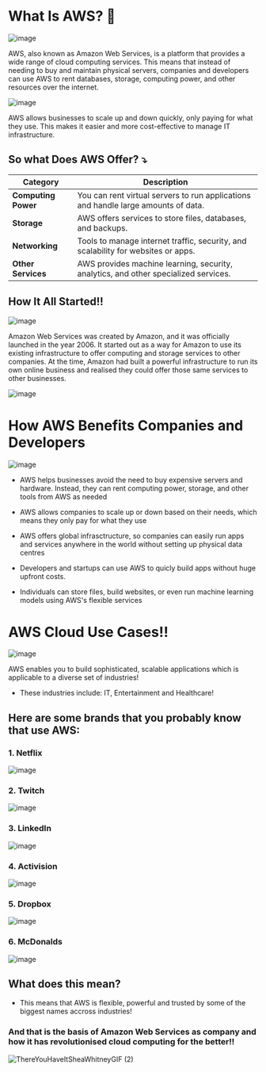 # What Is AWS? 💭
![image](https://github.com/user-attachments/assets/3a65ce37-7273-4c82-a16d-a8b7cfe27483)

AWS, also known as Amazon Web Services, is a platform that provides a wide range of cloud computing services. This means that instead of needing to buy and maintain physical servers, companies and developers can use AWS to rent databases, storage, computing power, and other resources over the internet. 

![image](https://github.com/user-attachments/assets/dc50a5f1-7c2f-4bbe-a810-5b7ae88570d1)

AWS allows businesses to scale up and down quickly, only paying for what they use. This makes it easier and more cost-effective to manage IT infrastructure.

## So what Does AWS Offer? ⤵️
| **Category**       | **Description**                                                                        |
|--------------------|----------------------------------------------------------------------------------------|
| **Computing Power** | You can rent virtual servers to run applications and handle large amounts of data.     |
| **Storage**         | AWS offers services to store files, databases, and backups.                            |
| **Networking**      | Tools to manage internet traffic, security, and scalability for websites or apps.      |
| **Other Services**  | AWS provides machine learning, security, analytics, and other specialized services.    |


## How It All Started!!

![image](https://github.com/user-attachments/assets/470c7995-0397-4e95-af96-96af02515f09)

Amazon Web Services was created by Amazon, and it was officially launched in the year 2006. It started out as a way for Amazon to use its existing infrastructure to offer computing and storage services to other companies. At the time, Amazon had built a powerful infrastructure to run its own online business and realised they could offer those same services to other businesses.

![image](https://github.com/user-attachments/assets/000744f1-413e-40c3-9b30-c5d192173e57)

# How AWS Benefits Companies and Developers

![image](https://github.com/user-attachments/assets/32973547-5227-4acb-b2ce-c7588e28f87d)

- AWS helps businesses avoid the need to buy expensive servers and hardware. Instead, they can rent computing power, storage, and other tools from AWS as needed

- AWS allows companies to scale up or down based on their needs, which means they only pay for what they use

- AWS offers global infrasctructure, so companies can easily run apps and services anywhere in the world without setting up physical data centres

- Developers and startups can use AWS to quicly build apps without huge upfront costs.

- Individuals can store files, build websites, or even run machine learning models using AWS's flexible services

# AWS Cloud Use Cases!! 
![image](https://github.com/user-attachments/assets/a0f6ece6-58ca-437e-80e5-3d02c703f0ed)

AWS enables you to build sophisticated, scalable applications which is applicable to a diverse set of industries! 

- These industries include: IT, Entertainment and Healthcare!

## Here are some brands that you probably know that use AWS:

### 1. Netflix 
![image](https://github.com/user-attachments/assets/b88fb51c-c7fe-4326-8919-5fa197feff2d)

### 2. Twitch
![image](https://github.com/user-attachments/assets/8c2acfb2-084a-46d2-be44-4271bdd0cc70)

### 3. LinkedIn
![image](https://github.com/user-attachments/assets/c30b7c17-881f-4ee6-a28e-c00b7de811df)

### 4. Activision
![image](https://github.com/user-attachments/assets/f98d2e34-ca62-4c49-8a5d-c25dbf9cf63f)

### 5. Dropbox
![image](https://github.com/user-attachments/assets/d90e8812-1aaa-483e-b1e7-585cbb0ddd69)

### 6. McDonalds 
![image](https://github.com/user-attachments/assets/24d995a6-0d12-40c3-a5b1-232079cc3775)

## What does this mean?

- This means that AWS is flexible, powerful and trusted by some of the biggest names accross industries!


### And that is the basis of Amazon Web Services as company and how it has revolutionised cloud computing for the better!!

![ThereYouHaveItSheaWhitneyGIF (2)](https://github.com/user-attachments/assets/893bcb07-d21f-46a5-b7d5-7c5260ce91c6)
